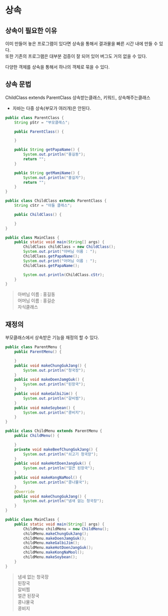 # 상속

## 상속이 필요한 이유

이미 만들어 놓은 프로그램이 있다면 상속을 통해서 결과물을 빠른 시간 내에 만들 수 있다. <br>또한 기존의 프로그램은 대부분 검증이 잘 되어 있어 버그도 거의 없을 수 있다.

다양한 객체를 상속을 통해서 하나의 객체로 묶을 수 있다.

## 상속 문법

ChildClass extends ParentClass
상속받는클래스, 키워드, 상속해주는클래스

- 자바는 다중 상속(부모가 여러개)은 안된다.

```java
public class ParentClass {
    String pStr = "부모클래스";

    public ParentClass() {

    }

    public String getPapaName() {
        System.out.println("홍길동");
        return "";
    }

    public String getMamiName() {
        System.out.println("홍길자");
        return "";
    }
}
```

```java
public class ChildClass extends ParentClass {
    String cStr = "아들 클래스";

    public ChildClass() {

    }
}
```

```java
public class MainClass {
    public static void main(String[] args) {
        ChildClass childClass = new ChildClass();
        System.out.print("아버님 이름 : ");
        ChildClass.getPapaName();
        System.out.print("어머님 이름 : ");
        ChildClass.getPapaName();

        System.out.println(ChildClass.cStr);
    }
}
```

> 아버님 이름 : 홍길동 <br>
> 어머님 이름 : 홍길순 <br>
> 자식클래스

## 재정의

부모클래스에서 상속받은 기능을 재정의 할 수 있다.

```java
public class ParentMenu {
	public ParentMenu() {

	}
	public void makeChungGukJang() {
		System.out.println("청국장");
	}
	public void makeDoenJamgGuk() {
		System.out.println("된장국");
	}
	public void makeGalbiJim() {
		System.out.println("갈비찜");
	}
	public void makeSoybean() {
		System.out.println("콩비지");
	}
}
```

```java
public class ChildMenu extends ParentMenu {
	public ChildMenu() {

	}
	private void makeBeefChungGukJang() {
		System.out.println("쇠고기 청국장");
	}
	public void makeHotDoenJangGuk() {
		System.out.println("얼큰 된장국");
	}
	public void makeKongNaMool() {
		System.out.println("콩나물국");
	}
    @Override
	public void makeChungGukJang() {
		System.out.println("냄새 없는 청국장");
	}
}
```

```java
public class MainClass {
	public static void main(String[] args) {
		ChildMenu childMenu = new ChildMenu();
		childMenu.makeChungGukJang();
		childMenu.makeDoenJamgGuk();
		childMenu.makeGalbiJim();
		childMenu.makeHotDoenJangGuk();
		childMenu.makeKongNaMool();
		childMenu.makeSoybean();
	}
}
```

> 냄새 없는 청국장 <br>
> 된장국 <br>
> 갈비찜 <br>
> 얼큰 된장국 <br>
> 콩나물국 <br>
> 콩비지 <br>
